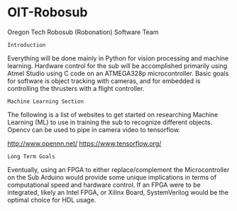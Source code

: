 # OIT-Robosub
Oregon Tech Robosub (Robonation) Software Team

	Introduction

Everything will be done mainly in Python for vision processing and machine learning. Hardware control for the sub will be accomplished primarily using Atmel Studio using C code on an ATMEGA328p microcontroller. Basic goals for software is object tracking with cameras, and for embedded is controlling the thrusters with a flight controller.

	Machine Learning Section

The following is a list of websites to get started on researching Machine Learning (ML) to use in training the sub to recognize different objects. Opencv can be used to pipe in camera video to tensorflow.

http://www.opennn.net/
https://www.tensorflow.org/

	Long Term Goals
Eventually, using an FPGA to either replace/complement the Microcontroller on the Sub Arduino would provide some unique implications in terms of computational speed and hardware control. If an FPGA were to be integrated, likely an Intel FPGA, or Xilinx Board, SystemVerilog would be the optimal choice for HDL usage.
